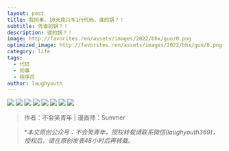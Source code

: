 ```yaml
---
layout: post
title: 我同事，10天竟只写1行代码，谁的锅？！
subtitle: 凭谁的锅？！
description: 谁的锅？！
image: http://favorites.ren/assets/images/2022/bhx/guo/0.png
optimized_image: http://favorites.ren/assets/images/2022/bhx/guo/0.png
category: life
tags:
  - 代码
  - 同事
  - 程序员
author: laughyouth
---
```


![](http://favorites.ren/assets/images/2022/bhx/guo/640.jpeg)
![](http://favorites.ren/assets/images/2022/bhx/guo/640-1.jpeg)
![](http://favorites.ren/assets/images/2022/bhx/guo/640-2.jpeg)
![](http://favorites.ren/assets/images/2022/bhx/guo/640-3.jpeg)
![](http://favorites.ren/assets/images/2022/bhx/guo/640-4.jpeg)
![](http://favorites.ren/assets/images/2022/bhx/guo/640-5.jpeg)
![](http://favorites.ren/assets/images/2022/bhx/guo/640-6.jpeg)
![](http://favorites.ren/assets/images/2022/bhx/guo/640-7.jpeg)



>作者：不会笑青年 | 漫画师：Summer

>**本文原创公众号：不会笑青年，授权转载请联系微信(laughyouth369)，授权后，请在原创发表48小时后再转载。*
